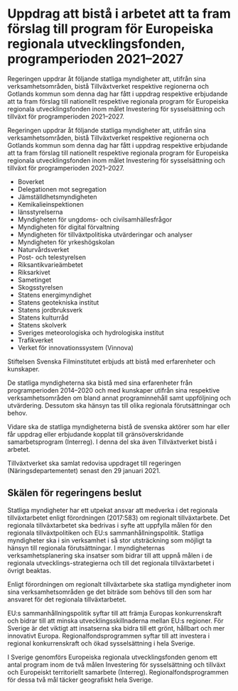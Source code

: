 # Uppdrag att bistå i arbetet att ta fram förslag till program för Europeiska regionala utvecklingsfonden, programperioden 2021–2027

Regeringen uppdrar åt följande statliga myndigheter att, utifrån sina verksamhetsområden, bistå Tillväxtverket respektive regionerna och Gotlands kommun som denna dag har fått i uppdrag respektive erbjudande att ta fram förslag till nationellt respektive regionala program för Europeiska regionala utvecklingsfonden inom målet Investering för sysselsättning och tillväxt för programperioden 2021–2027.

Regeringen uppdrar åt följande statliga myndigheter att, utifrån sina verksamhetsområden, bistå Tillväxtverket respektive regionerna och Gotlands kommun som denna dag har fått i uppdrag respektive erbjudande att ta fram förslag till nationellt respektive regionala program för Europeiska regionala utvecklingsfonden inom målet Investering för sysselsättning och tillväxt för programperioden 2021–2027.

* Boverket
* Delegationen mot segregation
* Jämställdhetsmyndigheten
* Kemikalieinspektionen
* länsstyrelserna
* Myndigheten för ungdoms- och civilsamhällesfrågor
* Myndigheten för digital förvaltning
* Myndigheten för tillväxtpolitiska utvärderingar och analyser
* Myndigheten för yrkeshögskolan
* Naturvårdsverket
* Post- och telestyrelsen
* Riksantikvarieämbetet
* Riksarkivet
* Sametinget
* Skogsstyrelsen
* Statens energimyndighet
* Statens geotekniska institut
* Statens jordbruksverk
* Statens kulturråd
* Statens skolverk
* Sveriges meteorologiska och hydrologiska institut
* Trafikverket
* Verket för innovationssystem (Vinnova)

Stiftelsen Svenska Filminstitutet erbjuds att bistå med erfarenheter och kunskaper.

De statliga myndigheterna ska bistå med sina erfarenheter från programperioden 2014–2020 och med kunskaper utifrån sina respektive verksamhetsområden om bland annat programinnehåll samt uppföljning och utvärdering. Dessutom ska hänsyn tas till olika regionala förutsättningar och behov.

Vidare ska de statliga myndigheterna bistå de svenska aktörer som har eller får uppdrag eller erbjudande kopplat till gränsöverskridande samarbetsprogram (Interreg). I denna del ska även Tillväxtverket bistå i arbetet.

Tillväxtverket ska samlat redovisa uppdraget till regeringen (Näringsdepartementet) senast den 29 januari 2021.

## Skälen för regeringens beslut

Statliga myndigheter har ett utpekat ansvar att medverka i det regionala tillväxtarbetet enligt förordningen (2017:583) om regionalt tillväxtarbete. Det regionala tillväxtarbetet ska bedrivas i syfte att uppfylla målen för den regionala tillväxtpolitiken och EU:s sammanhållningspolitik. Statliga myndigheter ska i sin verksamhet i så stor utsträckning som möjligt ta hänsyn till regionala förutsättningar. I myndigheternas verksamhetsplanering ska insatser som bidrar till att uppnå målen i de regionala utvecklings-strategierna och till det regionala tillväxtarbetet i övrigt beaktas.

Enligt förordningen om regionalt tillväxtarbete ska statliga myndigheter inom sina verksamhetsområden ge det biträde som behövs till den som har ansvaret för det regionala tillväxtarbetet.

EU:s sammanhållningspolitik syftar till att främja Europas konkurrenskraft och bidrar till att minska utvecklingsskillnaderna mellan EU:s regioner. För Sverige är det viktigt att insatserna ska bidra till ett grönt, hållbart och mer innovativt Europa. Regionalfondsprogrammen syftar till att investera i regional konkurrenskraft och ökad sysselsättning i hela Sverige.

I Sverige genomförs Europeiska regionala utvecklingsfonden genom ett antal program inom de två målen Investering för sysselsättning och tillväxt och Europeiskt territoriellt samarbete (Interreg). Regionalfondsprogrammen för dessa två mål täcker geografiskt hela Sverige.
